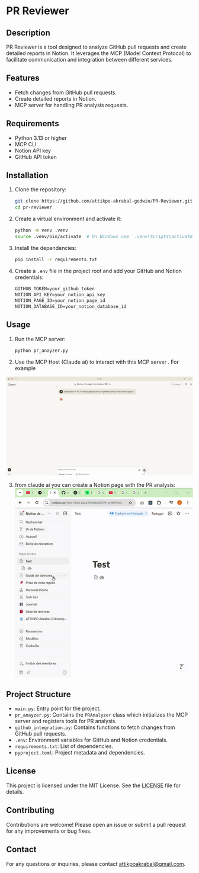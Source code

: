 # PR Reviewer

## Description
PR Reviewer is a tool designed to analyze GitHub pull requests and create detailed reports in Notion. It leverages the MCP (Model Context Protocol) to facilitate communication and integration between different services.

## Features
- Fetch changes from GitHub pull requests.
- Create detailed reports in Notion.
- MCP server for handling PR analysis requests.

## Requirements
- Python 3.13 or higher
- MCP CLI
- Notion API key
- GitHub API token

## Installation
1. Clone the repository:
    ```sh
    git clone https://github.com/attikpo-akrabal-godwin/PR-Reviewer.git
    cd pr-reviewer
    ```

2. Create a virtual environment and activate it:
    ```sh
    python -m venv .venv
    source .venv/bin/activate  # On Windows use `.venv\Scripts\activate`
    ```

3. Install the dependencies:
    ```sh
    pip install -r requirements.txt
    ```

4. Create a `.env` file in the project root and add your GitHub and Notion credentials:
    ```env
    GITHUB_TOKEN=your_github_token
    NOTION_API_KEY=your_notion_api_key
    NOTION_PAGE_ID=your_notion_page_id
    NOTION_DATABASE_ID=your_notion_database_id
    ```

## Usage
1. Run the MCP server:
    ```sh
    python pr_anayzer.py
    ```

2. Use the MCP Host (Claude ai) to interact with this MCP server . For example

![Nom de la vidéo](analyse.gif)


3. from claude ai you can  create a Notion page with the PR analysis:
   ![Nom de la vidéo](create_notion_page.gif)

## Project Structure
- `main.py`: Entry point for the project.
- `pr_anayzer.py`: Contains the `PRAnalyzer` class which initializes the MCP server and registers tools for PR analysis.
- `github_integration.py`: Contains functions to fetch changes from GitHub pull requests.
- `.env`: Environment variables for GitHub and Notion credentials.
- `requirements.txt`: List of dependencies.
- `pyproject.toml`: Project metadata and dependencies.

## License
This project is licensed under the MIT License. See the [LICENSE](LICENSE) file for details.

## Contributing
Contributions are welcome! Please open an issue or submit a pull request for any improvements or bug fixes.

## Contact
For any questions or inquiries, please contact [attikpoakrabal@gmail.com](mailto:attikpoakrabal@gmail.com).